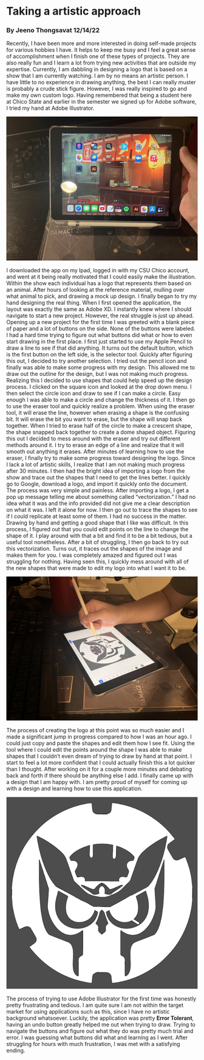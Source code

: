 # Taking a artistic approach
### By Jeeno Thongsavat 12/14/22


Recently, I have been more and more interested in doing self-made projects for various hobbies I have. It helps to keep me busy and I feel a great sense of accomplishment when I finish one of these types of projects. They are also really fun and I learn a lot from trying new activities that are outside my expertise. Currently, I am dabbling in designing a logo that is based on a show that I am currently watching. I am by no means an artistic person. I have little to no experience in drawing anything, the best I can really muster is probably a crude stick figure. However, I was really inspired to go and make my own custom logo. Having remembered that being a student here at Chico State and earlier in the semester we signed up for Adobe software, I tried my hand at Adobe Illustrator. 

![Adobe Illustrator](../assets/AppMenu.jpg)

I downloaded the app on my Ipad, logged in with my CSU Chico account, and went at it being really motivated that I could easily make the illustration. Within the show each individual has a logo that represents them based on an animal. After hours of looking at the reference material, mulling over what animal to pick, and drawing a mock up design. I finally began to try my hand designing the real thing. When I first opened the application, the layout was exactly the same as Adobe XD. I instantly knew where I should navigate to start a new project. However, the real struggle is just up ahead. Opening up a new project for the first time I was greeted with a blank piece of paper and a lot of buttons on the side. None of the buttons were labeled. I had a hard time trying to figure out what buttons did what or how to even start drawing in the first place. I first just started to use my Apple Pencil to draw a line to see if that did anything. It turns out the default button, which is the first button on the left side, is the selector tool. Quickly after figuring this out, I decided to try another selection. I tried out the pencil icon and finally was able to make some progress with my design. This allowed me to draw out the outline for the design, but I was not making much progress. Realizing this I decided to use shapes that could help speed up the design process. I clicked on the square icon and looked at the drop down menu. I then select the circle icon and draw to see if I can make a circle. Easy enough I was able to make a circle and change the thickness of it. I then go to use the eraser tool and quickly realize a problem. When using the eraser tool, it will erase the line, however when erasing a shape is the confusing bit. It will erase the bit you want to erase, but the shape will snap back together. When I tried to erase half of the circle to make a crescent shape, the shape snapped back together to create a dome shaped object. Figuring this out I decided to mess around with the eraser and try out different methods around it. I try to erase an edge of a line and realize that it will smooth out anything it erases. After minutes of learning how to use the eraser, I finally try to make some progress toward designing the logo. Since I lack a lot of artistic skills, I realize that I am not making much progress after 30 minutes. I then had the bright idea of importing a logo from the show and trace out the shapes that I need to get the lines better. I quickly go to Google, download a logo, and import it quickly onto the document. The process was very simple and painless. After importing a logo, I get a pop up message telling me about something called “vectorization.” I had no idea what it was and the info provided did not give me a clear description on what it was. I left it alone for now. I then go out to trace the shapes to see if I could replicate at least some of them. I had no success in the matter. Drawing by hand and getting a good shape that I like was difficult. In this process, I figured out that you could edit points on the line to change the shape of it. I play around with that a bit and find it to be a bit tedious, but a useful tool nonetheless. After a bit of struggling, I then go back to try out this vectorization. Turns out, it traces out the shapes of the image and makes them for you. I was completely amazed and figured out I was struggling for nothing. Having seen this, I quickly mess around with all of the new shapes that were made to edit my logo into what I want it to be. 

![Designing the Logo](../assets/Designing.jpg)

The process of creating the logo at this point was so much easier and I made a significant jump in progress compared to how I was an hour ago. I could just copy and paste the shapes and edit them how I see fit. Using the tool where I could edit the points around the shape I was able to make shapes that I couldn’t even dream of trying to draw by hand at that point. I start to feel a lot more confident that I could actually finish this a lot quicker than I thought. After working on it for a couple more minutes and debating back and forth if there should be anything else I add. I finally came up with a design that I am happy with. I am pretty proud of myself for coming up with a design and learning how to use this application. 

![Finished Logo](../assets/KamenRiderLogo.PNG)

The process of trying to use Adobe Illustrator for the first time was honestly pretty frustrating and tedious. I am quite sure I am not within the target market for using applications such as this, since I have no artistic background whatsoever. Luckily, the application was pretty **Error Tolerant**, having an undo button greatly helped me out when trying to draw. Trying to navigate the buttons and figure out what they do was pretty much trial and error. I was guessing what buttons did what and learning as I went. After struggling for hours with much frustration, I was met with a satisfying ending. 
